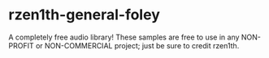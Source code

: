 # rzen1th-general-foley
A completely free audio library!
These samples are free to use in any NON-PROFIT or NON-COMMERCIAL project; just be sure to credit rzen1th.
